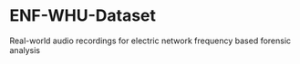 # ENF-WHU-Dataset
Real-world audio recordings for electric network frequency based forensic analysis 
